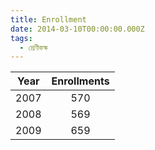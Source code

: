 ```yaml
---
title: Enrollment
date: 2014-03-10T00:00:00.000Z
tags:
  - শ্রেণীকক্ষ
---
```

| Year|      Enrollments|  
|:----------:|:-------------:|
| 2007 |  570 |
| 2008 |    569   | 
| 2009 | 659 |
    
